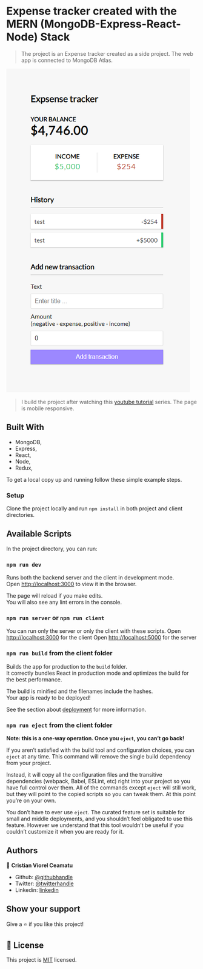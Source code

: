 # Expense tracker created with the MERN (MongoDB-Express-React-Node) Stack

> The project is an Expense tracker created as a side project. The web app is connected to MongoDB Atlas.

![screenshot](./app-screenshot-full.png)

> I build the project after watching this [youtube tutorial](https://www.youtube.com/watch?v=KyWaXA_NvT0) series.
> The page is mobile responsive.

## Built With

- MongoDB,
- Express,
- React,
- Node,
- Redux,

To get a local copy up and running follow these simple example steps.

### Setup

Clone the project locally and run `npm install` in both project and client directories.

## Available Scripts

In the project directory, you can run:

### `npm run dev`

Runs both the backend server and the client in development mode.<br />
Open [http://localhost:3000](http://localhost:3000) to view it in the browser.

The page will reload if you make edits.<br />
You will also see any lint errors in the console.

### `npm run server` or `npm run client`

You can run only the server or only the client with these scripts.
Open [http://localhost:3000](http://localhost:3000) for the client
Open [http://localhost:5000](http://localhost:5000) for the server

### `npm run build` from the client folder

Builds the app for production to the `build` folder.<br />
It correctly bundles React in production mode and optimizes the build for the best performance.

The build is minified and the filenames include the hashes.<br />
Your app is ready to be deployed!

See the section about [deployment](https://facebook.github.io/create-react-app/docs/deployment) for more information.

### `npm run eject` from the client folder

**Note: this is a one-way operation. Once you `eject`, you can’t go back!**

If you aren’t satisfied with the build tool and configuration choices, you can `eject` at any time. This command will remove the single build dependency from your project.

Instead, it will copy all the configuration files and the transitive dependencies (webpack, Babel, ESLint, etc) right into your project so you have full control over them. All of the commands except `eject` will still work, but they will point to the copied scripts so you can tweak them. At this point you’re on your own.

You don’t have to ever use `eject`. The curated feature set is suitable for small and middle deployments, and you shouldn’t feel obligated to use this feature. However we understand that this tool wouldn’t be useful if you couldn’t customize it when you are ready for it.


## Authors

👤 **Cristian Viorel Ceamatu**

- Github: [@githubhandle](https://github.com/cristianCeamatu)
- Twitter: [@twitterhandle](https://twitter.com/CeamatuV)
- Linkedin: [linkedin](https://www.linkedin.com/in/ceamatu-cristian-viorel-7a5469136/)


## Show your support

Give a ⭐️ if you like this project!


## 📝 License

This project is [MIT](lic.url) licensed.
